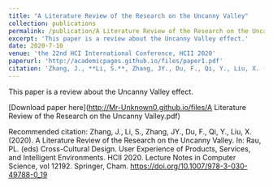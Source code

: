 ```yaml
---
title: "A Literature Review of the Research on the Uncanny Valley"
collection: publications
permalink: /publication/A Literature Review of the Research on the Uncanny Valley
excerpt: 'This paper is a review about the Uncanny Valley effect.'
date: 2020-7-10
venue: 'the 22nd HCI International Conference, HCII 2020'
paperurl: 'http://academicpages.github.io/files/paper1.pdf'
citation: 'Zhang, J., **Li, S.**, Zhang, JY., Du, F., Qi, Y., Liu, X. (2020). A Literature Review of the Research on the Uncanny Valley. In: Rau, PL. (eds) Cross-Cultural Design. User Experience of Products, Services, and Intelligent Environments. HCII 2020. Lecture Notes in Computer Science, vol 12192. Springer, Cham. https://doi.org/10.1007/978-3-030-49788-0_19'
---
```

This paper is a review about the Uncanny Valley effect.

[Download paper here](http://Mr-Unknown0.github.io/files/A Literature Review of the Research on the Uncanny Valley.pdf)

Recommended citation: Zhang, J., Li, S., Zhang, JY., Du, F., Qi, Y., Liu, X. (2020). A Literature Review of the Research on the Uncanny Valley. In: Rau, PL. (eds) Cross-Cultural Design. User Experience of Products, Services, and Intelligent Environments. HCII 2020. Lecture Notes in Computer Science, vol 12192. Springer, Cham. https://doi.org/10.1007/978-3-030-49788-0_19
